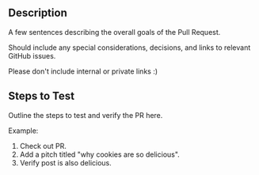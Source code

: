 ## Description

A few sentences describing the overall goals of the Pull Request.

Should include any special considerations, decisions, and links to relevant GitHub issues.

Please don't include internal or private links :)

## Steps to Test

Outline the steps to test and verify the PR here.

Example:

1. Check out PR.
2. Add a pitch titled "why cookies are so delicious".
3. Verify post is also delicious.
